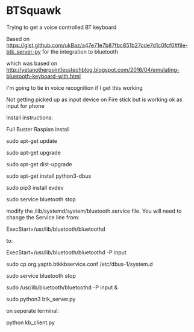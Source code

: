 # BTSquawk
Trying to get a voice controlled BT keyboard

Based on https://gist.github.com/ukBaz/a47e71e7b87fbc851b27cde7d1c0fcf0#file-btk_server-py for the integration to bluetooth

which was based on  http://yetanotherpointlesstechblog.blogspot.com/2016/04/emulating-bluetooth-keyboard-with.html

I'm going to tie in voice recognition if I get this working




Not getting picked up as input device on Fire stick but is working ok as input for phone


Install instructions:

Full Buster Raspian install

sudo apt-get update

sudo apt-get upgrade

sudo apt-get dist-upgrade

sudo apt-get install python3-dbus

sudo pip3 install evdev

sudo service bluetooth stop

modify the /lib/systemd/system/bluetooth.service file. You will need to change the Service line from:

ExecStart=/usr/lib/bluetooth/bluetoothd

to:

ExecStart=/usr/lib/bluetooth/bluetoothd -P input

sudo cp org.yaptb.btkkbservice.conf /etc/dbus-1/system.d

sudo service bluetooth stop

sudo /usr/lib/bluetooth/bluetoothd -P input &

sudo python3 btk_server.py

on seperate terminal:

python kb_client.py 






